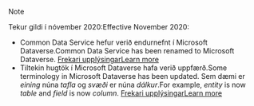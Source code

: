 > [!NOTE]
> <span data-ttu-id="14270-101">Tekur gildi í nóvember 2020:</span><span class="sxs-lookup"><span data-stu-id="14270-101">Effective November 2020:</span></span>
> - <span data-ttu-id="14270-102">Common Data Service hefur verið endurnefnt í Microsoft Dataverse.</span><span class="sxs-lookup"><span data-stu-id="14270-102">Common Data Service has been renamed to Microsoft Dataverse.</span></span> [<span data-ttu-id="14270-103">Frekari upplýsingar</span><span class="sxs-lookup"><span data-stu-id="14270-103">Learn more</span></span>](https://aka.ms/PAuAppBlog)
> - <span data-ttu-id="14270-104">Tiltekin hugtök í Microsoft Dataverse hafa verið uppfærð.</span><span class="sxs-lookup"><span data-stu-id="14270-104">Some terminology in Microsoft Dataverse has been updated.</span></span> <span data-ttu-id="14270-105">Sem dæmi er *eining* núna *tafla* og *svæði* er núna *dálkur*.</span><span class="sxs-lookup"><span data-stu-id="14270-105">For example, *entity* is now *table* and *field* is now *column*.</span></span> [<span data-ttu-id="14270-106">Frekari upplýsingar</span><span class="sxs-lookup"><span data-stu-id="14270-106">Learn more</span></span>](/powerapps/maker/data-platform/data-platform-intro)